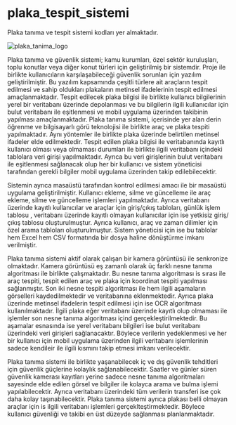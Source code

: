 # plaka_tespit_sistemi
Plaka tanıma ve tespit sistemi kodları yer almaktadır.

![plaka_tanima_logo](https://github.com/denizzhansahin/plaka_tespit_sistemi/assets/95483485/1e7e14a2-7d00-4b9e-abf4-c06b73e0998e)



Plaka tanıma ve güvenlik sistemi; kamu kurumları, özel sektör kuruluşları, toplu konutlar veya diğer konut türleri için geliştirilmiş bir sistemdir. Proje ile birlikte kullanıcıların karşılaşabileceği güvenlik sorunları için yazılım geliştirilmiştir. Bu yazılım kapsamında çeşitli türlere ait araçların tespit edilmesi ve sahip oldukları plakaların metinsel ifadelerinin tespit edilmesi amaçlanmaktadır. Tespit edilecek plaka bilgisi ile birlikte kullanıcı bilgilerinin yerel bir veritabanı üzerinde depolanması ve bu bilgilerin ilgili kullanıcılar için bulut veritabanı ile eşitlenmesi ve mobil uygulama üzerinden takibinin yapılması amaçlanmaktadır. Plaka tanıma sistemi, içerisinde yer alan derin öğrenme ve bilgisayarlı görü teknolojisi ile birlikte araç ve plaka tespiti yapılmaktadır. Aynı yöntemler ile birlikte plaka üzerinde belirtilen metinsel ifadeler elde edilmektedir. Tespit edilen plaka bilgisi ile veritabanında kayıtlı kullanıcı olması veya olmaması durumları ile birlikte ilgili veritabanı içindeki tablolara veri girişi yapılmaktadır. Ayrıca bu veri girişlerinin bulut veritabanı ile eşitlenmesi sağlanacak olup her bir kullanıcı ve sistem yöneticisi tarafından gerekli bilgiler mobil uygulama üzerinden takip edilebilecektir.

Sistemin ayrıca masaüstü tarafından kontrol edilmesi amacı ile bir masaüstü uygulama geliştirilmiştir. Kullanıcı ekleme, silme ve güncelleme ile araç ekleme, silme ve güncelleme işlemleri yapılmaktadır. Ayrıca veritabanı üzerinde kayıtlı kullanıcılar ve araçlar için giriş/çıkış tabloları, günlük işlem tablosu , veritabanı üzerinde kayıtlı olmayan kullanıcılar için ise yetkisiz giriş/çıkış tablosu oluşturulmuştur. Ayrıca kullanıcı, araç ve zaman dilimler için özel arama tabloları oluşturulmuştur. Sistem yöneticisi için ise bu tablolar hem Excel hem CSV formatında bir dosya haline dönüştürme imkanı verilmiştir. 

Plaka tanıma sistemi aktif olarak çalışan bir kamera görüntüsü ile senkronize olmaktadır. Kamera görüntüsü eş zamanlı olarak üç farklı nesne tanıma algoritması ile birlikte çalışmaktadır. Bu nesne tanıma algoritması is sırası ile araç tespiti, tespit edilen araç ve plaka için koordinat  tespiti yapılması sağlanmıştır. Son iki nesne tespiti algoritması ile hem ilgili aşamaların görselleri kaydedilmektedir ve veritabanına eklenmektedir. Ayrıca plaka üzerinde metinsel ifadelerin tespit edilmesi için ise OCR algoritması kullanılmaktadır. İlgili plaka eğer veritabanı üzerinde kayıtlı olup olmaması ile işlemler son nesne tanıma algoritması içind  gerçekleştirilmektedir. Bu aşamalar esnasında ise yerel veritabanı bilgileri ise bulut veritabanı üzerindeki veri girişleri sağlanacaktır. Böylece verilerin yedeklenmesi ve her bir kullanıcı için mobil uygulama üzerinden ilgili veritabanı işlemlerinin sadece kendileir ile ilgili kısmını takip etmesi imkanı verilecektir.

Plaka tanıma sistemi ile birlikte yaşanabilecek iç ve dış güvenlik tehditleri için güvenlik güçlerine kolaylık sağlanabilecektir. Saatler ve günler süren güvenlik kamerası kayıtları yerine sadece nesne tanıma algoritmaları sayesinde elde edilen görsel ve bilgiler ile kolayca arama ve bulma işlemi yapılabilecektir. Ayrıca veritabanı üzerindeki tüm verilerin transferi ise çok daha kolay taşınabilecektir. Plaka tanıma sistemi ayrıca plakası belli olmayan araçlar için is  ilgili veritabanı işlemleri gerçeklteştirmektedir. Böylece kullanıcı güvenliği ve takibi en üst düzeyde sağlanması planlanmaktadır.
